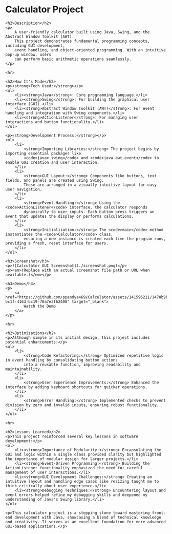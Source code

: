 <!DOCTYPE html>
<html lang="en">
<head>
    <meta charset="UTF-8">
    <meta name="viewport" content="width=device-width, initial-scale=1.0">
    <title>Calculator Project</title>
</head>
<body>
    <h1>Calculator Project</h1>

    <h2>Description</h2>
    <p>
        A user-friendly calculator built using Java, Swing, and the Abstract Window Toolkit (AWT). 
        This project demonstrates fundamental programming concepts, including GUI development, 
        event handling, and object-oriented programming. With an intuitive pop-up window, users 
        can perform basic arithmetic operations seamlessly.
    </p>

    <hr>

    <h2>How It's Made</h2>
    <p><strong>Tech Used:</strong></p>
    <ul>
        <li><strong>Java</strong>: Core programming language.</li>
        <li><strong>Swing</strong>: For building the graphical user interface (GUI).</li>
        <li><strong>Abstract Window Toolkit (AWT)</strong>: For event handling and integration with Swing components.</li>
        <li><strong>ActionListener</strong>: For managing user interactions and button functionality.</li>
    </ul>

    <p><strong>Development Process:</strong></p>
    <ol>
        <li>
            <strong>Importing Libraries:</strong> The project begins by importing essential packages like 
            <code>javax.swing</code> and <code>java.awt.event</code> to enable GUI creation and user interaction.
        </li>
        <li>
            <strong>GUI Layout:</strong> Components like buttons, text fields, and panels are created using Swing. 
            These are arranged in a visually intuitive layout for easy user navigation.
        </li>
        <li>
            <strong>Event Handling:</strong> Using the <code>ActionListener</code> interface, the calculator responds 
            dynamically to user inputs. Each button press triggers an event that updates the display or performs calculations.
        </li>
        <li>
            <strong>Initialization:</strong> The <code>main</code> method instantiates the <code>Calculator</code> class, 
            ensuring a new instance is created each time the program runs, providing a fresh, reset interface for users.
        </li>
    </ol>

    <h3>Screenshot</h3>
    <p>![Calculator GUI Screenshot](./screenshot.png)</p>
    <p><em>(Replace with an actual screenshot file path or URL when available.)</em></p>

    <h3>Demo</h3>
    <p>
        <a href="https://github.com/ppandya469/Calculator/assets/141596211/1470b9b0-bc1f-4163-bc19-70a7e3f62408" target="_blank">
            Watch the Demo
        </a>
    </p>

    <hr>

    <h2>Optimizations</h2>
    <p>Although simple in its initial design, this project includes potential enhancements:</p>
    <ul>
        <li>
            <strong>Code Refactoring:</strong> Optimized repetitive logic in event handling by consolidating button actions 
            into a reusable function, improving readability and maintainability.
        </li>
        <li>
            <strong>User Experience Improvements:</strong> Enhanced the interface by adding keyboard shortcuts for quicker operations.
        </li>
        <li>
            <strong>Error Handling:</strong> Implemented checks to prevent division by zero and invalid inputs, ensuring robust functionality.
        </li>
    </ul>

    <hr>

    <h2>Lessons Learned</h2>
    <p>This project reinforced several key lessons in software development:</p>
    <ol>
        <li><strong>Importance of Modularity:</strong> Encapsulating the GUI and logic within a single class provided clarity but highlighted the importance of modular design for larger projects.</li>
        <li><strong>Event-Driven Programming:</strong> Building the ActionListener functionality emphasized the need for careful management of user interactions.</li>
        <li><strong>GUI Development Challenges:</strong> Creating an intuitive layout and handling edge cases like resizing taught me to think critically about user experience.</li>
        <li><strong>Debugging Techniques:</strong> Encountering layout and event errors helped refine my debugging skills and deepened my understanding of Java's Swing library.</li>
    </ol>

    <p>This calculator project is a stepping stone toward mastering front-end development with Java, showcasing a blend of technical knowledge and creativity. It serves as an excellent foundation for more advanced GUI-based applications.</p>
</body>
</html>

